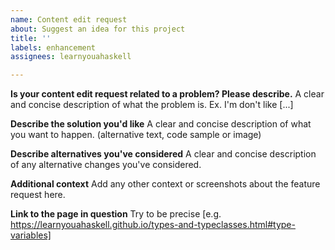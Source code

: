 ```yaml
---
name: Content edit request
about: Suggest an idea for this project
title: ''
labels: enhancement
assignees: learnyouahaskell

---
```


**Is your content edit request related to a problem? Please describe.**
A clear and concise description of what the problem is. Ex. I'm don't like [...]

**Describe the solution you'd like**
A clear and concise description of what you want to happen. (alternative text, code sample or image)

**Describe alternatives you've considered**
A clear and concise description of any alternative changes you've considered.

**Additional context**
Add any other context or screenshots about the feature request here.

**Link to the page in question**
Try to be precise [e.g. https://learnyouahaskell.github.io/types-and-typeclasses.html#type-variables]
